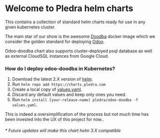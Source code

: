 # Welcome to Pledra helm charts

This contains a collection of standard helm charts ready for use in any given kubernetes cluster.

The main star of our show is the awesome [Doodba](https://github.com/Tecnativa/doodba) docker image which we consider the golden standard for deploying [Odoo](https://www.odoo.com/).

Odoo-doodba chart also supports cluster-deployed psql database as well as external CloudSQL instances from Google Cloud.

### How do I deploy odoo-doodba in Kubernetes?

1. Download the latest 2.X version of [helm](https://helm.sh/).
2. Run `helm repo add https://charts.pledra.com`
3. Create a local copy of [values.yaml](https://github.com/pledra/helm-charts/blob/master/charts/odoo-doodba/values.yaml).
4. Discard any default values and keep only ones you need.
5. Run `helm install [your-release-name] pledra/odoo-doodba -f values.yaml`.

This is indeed a oversimplification of the process but not much time has been invested into the UX of this project for now..


###### * Future updates will make this chart helm 3.X compatible
